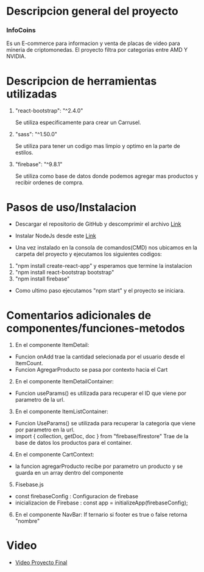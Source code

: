 # Descripcion general del proyecto
### InfoCoins

Es un E-commerce para informacion y venta de placas de video para mineria de criptomonedas. El proyecto filtra por categorias entre AMD Y NVIDIA.

# Descripcion de herramientas utilizadas

1. "react-bootstrap": "^2.4.0"

     Se utiliza especificamente para crear un Carrusel.

2. "sass": "^1.50.0"

    Se utiliza para tener un codigo mas limpio y optimo en la parte de estilos.

3. "firebase": "^9.8.1"

    Se utiliza como base de datos donde podemos agregar mas productos y recibir ordenes de compra.

# Pasos de uso/Instalacion 

* Descargar  el repositorio de GitHub y descomprimir el archivo [Link](https://github.com/abated/infocoins-darioabate/archive/refs/heads/master.zip)

* Instalar NodeJs desde este [Link](https://nodejs.org/es/)
* Una vez instalado en la consola de comandos(CMD) nos ubicamos en la carpeta del proyecto y ejecutamos los siguientes codigos: 
 1. "npm install create-react-app" y esperamos que termine la instalacion
 2. "npm install react-bootstrap bootstrap"
 3. "npm install firebase"
 * Como ultimo paso ejecutamos "npm start" y el proyecto se iniciara.

 # Comentarios adicionales de componentes/funciones-metodos

   1. En el componente ItemDetail:
  * Funcion onAdd trae la cantidad selecionada por el usuario desde el ItemCount. 
  * Funcion AgregarProducto se pasa por contexto hacia el Cart

  2. En el componente ItemDetailContainer:
  * Funcion useParams() es utilizada para recuperar el ID que viene por parametro de la url.

  3. En el componente ItemListContainer:
 * Funcion UseParams() se utilizada para recuperar la categoria que viene por parametro en la url.
 * import { collection, getDoc, doc } from "firebase/firestore" Trae de la base de datos los productos para el container.

 4. En el componente CartContext:
 * la funcion agregarProducto recibe por parametro un producto y se guarda en un array dentro del componente

 5. Fisebase.js
 * const firebaseConfig :  Configuracion de firebase
 *  inicializacion de Firebase : const app = initializeApp(firebaseConfig);


6. En el componente NavBar:
If ternario si footer es true o false retorna "nombre"


# Video 
* [Video Proyecto Final](https://drive.google.com/file/d/1KpHxjgINIX1xlElWVZ1FXSQxkydl3zOI/view?usp=sharing)








